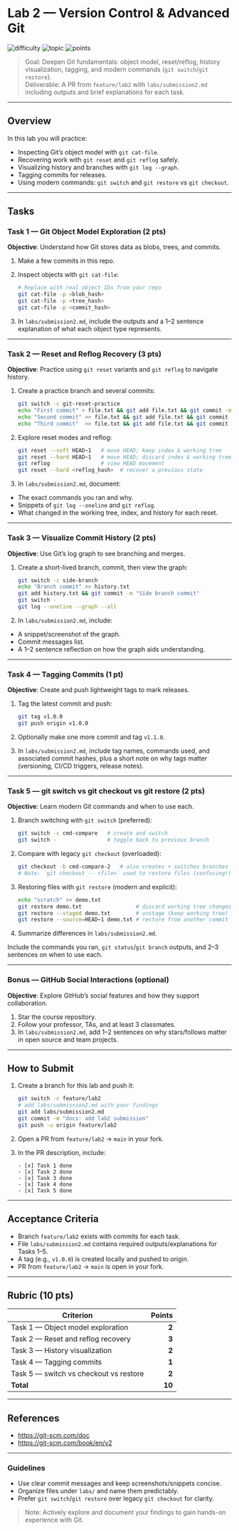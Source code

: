 # Lab 2 — Version Control & Advanced Git

![difficulty](https://img.shields.io/badge/difficulty-beginner-success)
![topic](https://img.shields.io/badge/topic-Git%20%26%20Version%20Control-blue)
![points](https://img.shields.io/badge/points-10-orange)

> Goal: Deepen Git fundamentals: object model, reset/reflog, history visualization, tagging, and modern commands (`git switch`/`git restore`).  
> Deliverable: A PR from `feature/lab2` with `labs/submission2.md` including outputs and brief explanations for each task.

---

## Overview

In this lab you will practice:
- Inspecting Git’s object model with `git cat-file`.
- Recovering work with `git reset` and `git reflog` safely.
- Visualizing history and branches with `git log --graph`.
- Tagging commits for releases.
- Using modern commands: `git switch` and `git restore` vs `git checkout`.

---

## Tasks

### Task 1 — Git Object Model Exploration (2 pts)

**Objective**: Understand how Git stores data as blobs, trees, and commits.

1. Make a few commits in this repo.  
2. Inspect objects with `git cat-file`:

    ```sh
    # Replace with real object IDs from your repo
    git cat-file -p <blob_hash>
    git cat-file -p <tree_hash>
    git cat-file -p <commit_hash>
    ```

3. In `labs/submission2.md`, include the outputs and a 1–2 sentence explanation of what each object type represents.

---

### Task 2 — Reset and Reflog Recovery (3 pts)

**Objective**: Practice using `git reset` variants and `git reflog` to navigate history.

1. Create a practice branch and several commits:

    ```sh
    git switch -c git-reset-practice
    echo "First commit" > file.txt && git add file.txt && git commit -m "First commit"
    echo "Second commit" >> file.txt && git add file.txt && git commit -m "Second commit"
    echo "Third commit"  >> file.txt && git add file.txt && git commit -m "Third commit"
    ```

2. Explore reset modes and reflog:

    ```sh
    git reset --soft HEAD~1   # move HEAD; keep index & working tree
    git reset --hard HEAD~1   # move HEAD; discard index & working tree
    git reflog                # view HEAD movement
    git reset --hard <reflog_hash>  # recover a previous state
    ```

3. In `labs/submission2.md`, document:
- The exact commands you ran and why.  
- Snippets of `git log --oneline` and `git reflog`.  
- What changed in the working tree, index, and history for each reset.

---

### Task 3 — Visualize Commit History (2 pts)

**Objective**: Use Git’s log graph to see branching and merges.

1. Create a short-lived branch, commit, then view the graph:

    ```sh
    git switch -c side-branch
    echo "Branch commit" >> history.txt
    git add history.txt && git commit -m "Side branch commit"
    git switch -
    git log --oneline --graph --all
    ```

2. In `labs/submission2.md`, include:
- A snippet/screenshot of the graph.  
- Commit messages list.  
- A 1–2 sentence reflection on how the graph aids understanding.

---

### Task 4 — Tagging Commits (1 pt)

**Objective**: Create and push lightweight tags to mark releases.

1. Tag the latest commit and push:

    ```sh
    git tag v1.0.0
    git push origin v1.0.0
    ```

2. Optionally make one more commit and tag `v1.1.0`.

3. In `labs/submission2.md`, include tag names, commands used, and associated commit hashes, plus a short note on why tags matter (versioning, CI/CD triggers, release notes).

---

### Task 5 — git switch vs git checkout vs git restore (2 pts)

**Objective**: Learn modern Git commands and when to use each.

1. Branch switching with `git switch` (preferred):

    ```sh
    git switch -c cmd-compare   # create and switch
    git switch -                # toggle back to previous branch
    ```

2. Compare with legacy `git checkout` (overloaded):

    ```sh
    git checkout -b cmd-compare-2   # also creates + switches branches
    # Note: `git checkout -- <file>` used to restore files (confusing!).
    ```

3. Restoring files with `git restore` (modern and explicit):

    ```sh
    echo "scratch" >> demo.txt
    git restore demo.txt                 # discard working tree changes
    git restore --staged demo.txt        # unstage (keep working tree)
    git restore --source=HEAD~1 demo.txt # restore from another commit
    ```

4. Summarize differences in `labs/submission2.md`.

Include the commands you ran, `git status`/`git branch` outputs, and 2–3 sentences on when to use each.

---

### Bonus — GitHub Social Interactions (optional)

**Objective**: Explore GitHub’s social features and how they support collaboration.

1. Star the course repository.  
2. Follow your professor, TAs, and at least 3 classmates.  
3. In `labs/submission2.md`, add 1–2 sentences on why stars/follows matter in open source and team projects.

---

## How to Submit

1. Create a branch for this lab and push it:

    ```bash
    git switch -c feature/lab2
    # add labs/submission2.md with your findings
    git add labs/submission2.md
    git commit -m "docs: add lab2 submission"
    git push -u origin feature/lab2
    ```

2. Open a PR from `feature/lab2` → `main` in your fork.  
3. In the PR description, include:

    ```text
    - [x] Task 1 done
    - [x] Task 2 done
    - [x] Task 3 done
    - [x] Task 4 done
    - [x] Task 5 done
    ```

---

## Acceptance Criteria

- Branch `feature/lab2` exists with commits for each task.  
- File `labs/submission2.md` contains required outputs/explanations for Tasks 1–5.  
- A tag (e.g., `v1.0.0`) is created locally and pushed to origin.  
- PR from `feature/lab2` → `main` is open in your fork.

---

## Rubric (10 pts)

| Criterion                                   | Points |
| ------------------------------------------- | -----: |
| Task 1 — Object model exploration           |   **2**|
| Task 2 — Reset and reflog recovery          |   **3**|
| Task 3 — History visualization              |   **2**|
| Task 4 — Tagging commits                    |   **1**|
| Task 5 — switch vs checkout vs restore      |   **2**|
| **Total**                                   |  **10**|
---

## References

- https://git-scm.com/doc  
- https://git-scm.com/book/en/v2

---

### Guidelines

- Use clear commit messages and keep screenshots/snippets concise.  
- Organize files under `labs/` and name them predictably.  
- Prefer `git switch`/`git restore` over legacy `git checkout` for clarity.

> Note: Actively explore and document your findings to gain hands-on experience with Git.
